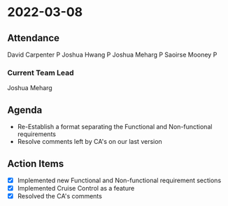 # 2022-03-08

## Attendance

David Carpenter P
Joshua Hwang P
Joshua Meharg P
Saoirse Mooney P

### Current Team Lead
Joshua Meharg

## Agenda
- Re-Establish a format separating the Functional and Non-functional requirements
- Resolve comments left by CA's on our last version

## Action Items
- [x] Implemented new Functional and Non-functional requirement sections
- [x] Implemented Cruise Control as a feature
- [x] Resolved the CA's comments
